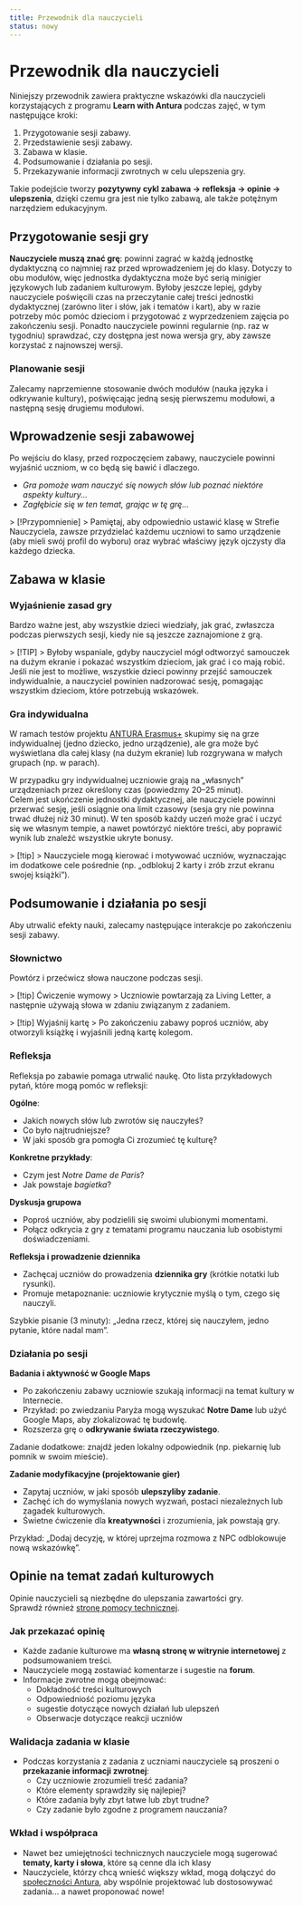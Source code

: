 ```yaml
---
title: Przewodnik dla nauczycieli
status: nowy
---
```


# Przewodnik dla nauczycieli

Niniejszy przewodnik zawiera praktyczne wskazówki dla nauczycieli korzystających z programu **Learn with Antura** podczas zajęć, w tym następujące kroki:  

1. Przygotowanie sesji zabawy.  
2. Przedstawienie sesji zabawy.  
3. Zabawa w klasie.
4. Podsumowanie i działania po sesji.
5. Przekazywanie informacji zwrotnych w celu ulepszenia gry.  

Takie podejście tworzy **pozytywny cykl zabawa → refleksja → opinie → ulepszenia**, dzięki czemu gra jest nie tylko zabawą, ale także potężnym narzędziem edukacyjnym.  

## Przygotowanie sesji gry

**Nauczyciele muszą znać grę**: powinni zagrać w każdą jednostkę dydaktyczną co najmniej raz przed wprowadzeniem jej do klasy. Dotyczy to obu modułów, więc jednostka dydaktyczna może być serią minigier językowych lub zadaniem kulturowym. Byłoby jeszcze lepiej, gdyby nauczyciele poświęcili czas na przeczytanie całej treści jednostki dydaktycznej (zarówno liter i słów, jak i tematów i kart), aby w razie potrzeby móc pomóc dzieciom i przygotować z wyprzedzeniem zajęcia po zakończeniu sesji.
Ponadto nauczyciele powinni regularnie (np. raz w tygodniu) sprawdzać, czy dostępna jest nowa wersja gry, aby zawsze korzystać z najnowszej wersji. 

### Planowanie sesji

Zalecamy naprzemienne stosowanie dwóch modułów (nauka języka i odkrywanie kultury), poświęcając jedną sesję pierwszemu modułowi, a następną sesję drugiemu modułowi. 

## Wprowadzenie sesji zabawowej

Po wejściu do klasy, przed rozpoczęciem zabawy, nauczyciele powinni wyjaśnić uczniom, w co będą się bawić i dlaczego.   

- _Gra pomoże wam nauczyć się nowych słów lub poznać niektóre aspekty kultury..._  
- _Zagłębicie się w ten temat, grając w tę grę..._  

&gt; [!Przypomnienie]
&gt; Pamiętaj, aby odpowiednio ustawić klasę w Strefie Nauczyciela, zawsze przydzielać każdemu uczniowi to samo urządzenie (aby mieli swój profil do wyboru) oraz wybrać właściwy język ojczysty dla każdego dziecka.

## Zabawa w klasie

### Wyjaśnienie zasad gry

Bardzo ważne jest, aby wszystkie dzieci wiedziały, jak grać, zwłaszcza podczas pierwszych sesji, kiedy nie są jeszcze zaznajomione z grą. 

&gt; [!TIP]
&gt; Byłoby wspaniale, gdyby nauczyciel mógł odtworzyć samouczek na dużym ekranie i pokazać wszystkim dzieciom, jak grać i co mają robić. Jeśli nie jest to możliwe, wszystkie dzieci powinny przejść samouczek indywidualnie, a nauczyciel powinien nadzorować sesję, pomagając wszystkim dzieciom, które potrzebują wskazówek.

### Gra indywidualna 

W ramach testów projektu [ANTURA Erasmus+](../about/erasmus/index.md) skupimy się na grze indywidualnej (jedno dziecko, jedno urządzenie), ale gra może być wyświetlana dla całej klasy (na dużym ekranie) lub rozgrywana w małych grupach (np. w parach).

W przypadku gry indywidualnej uczniowie grają na „własnych” urządzeniach przez określony czas (powiedzmy 20–25 minut).  
Celem jest ukończenie jednostki dydaktycznej, ale nauczyciele powinni przerwać sesję, jeśli osiągnie ona limit czasowy (sesja gry nie powinna trwać dłużej niż 30 minut).
W ten sposób każdy uczeń może grać i uczyć się we własnym tempie, a nawet powtórzyć niektóre treści, aby poprawić wynik lub znaleźć wszystkie ukryte bonusy.  

&gt; [!tip] 
&gt; Nauczyciele mogą kierować i motywować uczniów, wyznaczając im dodatkowe cele pośrednie (np. „odblokuj 2 karty i zrób zrzut ekranu swojej książki”).  

## Podsumowanie i działania po sesji

Aby utrwalić efekty nauki, zalecamy następujące interakcje po zakończeniu sesji zabawy.

### Słownictwo

Powtórz i przećwicz słowa nauczone podczas sesji.

&gt; [!tip] Ćwiczenie wymowy
&gt; Uczniowie powtarzają za Living Letter, a następnie używają słowa w zdaniu związanym z zadaniem.  

&gt; [!tip] Wyjaśnij kartę
&gt; Po zakończeniu zabawy poproś uczniów, aby otworzyli książkę i wyjaśnili jedną kartę kolegom.  

### Refleksja

Refleksja po zabawie pomaga utrwalić naukę. 
Oto lista przykładowych pytań, które mogą pomóc w refleksji:  

**Ogólne**:  

- Jakich nowych słów lub zwrotów się nauczyłeś?  
- Co było najtrudniejsze?  
- W jaki sposób gra pomogła Ci zrozumieć tę kulturę?  

**Konkretne przykłady**:  

- Czym jest _Notre Dame de Paris_?  
- Jak powstaje _bagietka_?  

**Dyskusja grupowa**  

- Poproś uczniów, aby podzielili się swoimi ulubionymi momentami.  
- Połącz odkrycia z gry z tematami programu nauczania lub osobistymi doświadczeniami.  

**Refleksja i prowadzenie dziennika**  

- Zachęcaj uczniów do prowadzenia **dziennika gry** (krótkie notatki lub rysunki).  
- Promuje metapoznanie: uczniowie krytycznie myślą o tym, czego się nauczyli.  

Szybkie pisanie (3 minuty): „Jedna rzecz, której się nauczyłem, jedno pytanie, które nadal mam”.  

### Działania po sesji

**Badania i aktywność w Google Maps**  

- Po zakończeniu zabawy uczniowie szukają informacji na temat kultury w Internecie.  
- Przykład: po zwiedzaniu Paryża mogą wyszukać **Notre Dame** lub użyć Google Maps, aby zlokalizować tę budowlę.  
- Rozszerza grę o **odkrywanie świata rzeczywistego**.  

Zadanie dodatkowe: znajdź jeden lokalny odpowiednik (np. piekarnię lub pomnik w swoim mieście).  

**Zadanie modyfikacyjne (projektowanie gier)**  

- Zapytaj uczniów, w jaki sposób **ulepszyliby zadanie**.  
- Zachęć ich do wymyślania nowych wyzwań, postaci niezależnych lub zagadek kulturowych.  
- Świetne ćwiczenie dla **kreatywności** i zrozumienia, jak powstają gry.  

Przykład: „Dodaj decyzję, w której uprzejma rozmowa z NPC odblokowuje nową wskazówkę”.  

## Opinie na temat zadań kulturowych

Opinie nauczycieli są niezbędne do ulepszania zawartości gry.  
Sprawdź również [stronę pomocy technicznej](./support.md).  

### Jak przekazać opinię 

- Każde zadanie kulturowe ma **własną stronę w witrynie internetowej** z podsumowaniem treści.  
- Nauczyciele mogą zostawiać komentarze i sugestie na **forum**.  
- Informacje zwrotne mogą obejmować:  
  - Dokładność treści kulturowych  
  - Odpowiedniość poziomu języka  
  - sugestie dotyczące nowych działań lub ulepszeń  
  - Obserwacje dotyczące reakcji uczniów  

### Walidacja zadania w klasie

- Podczas korzystania z zadania z uczniami nauczyciele są proszeni o **przekazanie informacji zwrotnej**:  
  - Czy uczniowie zrozumieli treść zadania?  
  - Które elementy sprawdziły się najlepiej?  
  - Które zadania były zbyt łatwe lub zbyt trudne?  
  - Czy zadanie było zgodne z programem nauczania?  

### Wkład i współpraca

- Nawet bez umiejętności technicznych nauczyciele mogą sugerować **tematy, karty i słowa**, które są cenne dla ich klasy
- Nauczyciele, którzy chcą wnieść większy wkład, mogą dołączyć do [społeczności Antura](https://antura.discourse.group/), aby wspólnie projektować lub dostosowywać zadania... a nawet proponować nowe!  
